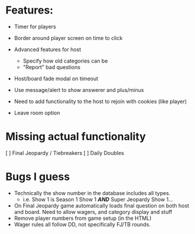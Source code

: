 # Features:
 - Timer for players
 - Border around player screen on time to click

 - Advanced features for host
    - Specify how old categories can be
    - "Report" bad questions

- Host/board fade modal on timeout
- Use message/alert to show answerer and plus/minus
- Need to add functionality to the host to rejoin with cookies (like player)
- Leave room option


# Missing actual functionality
 [ ] Final Jeopardy / Tiebreakers
 [ ] Daily Doubles

# Bugs I guess
- Technically the show number in the database includes all types.
    - i.e. Show 1 is Season 1 Show 1 ***AND*** Super Jeopardy Show 1...
- On Final Jeopardy game automatically loads final question on both host and board. Need to allow wagers, and category display and stuff
- Remove player numbers from game setup (in the HTML)
- Wager rules all follow DD, not specifically FJ/TB rounds.
